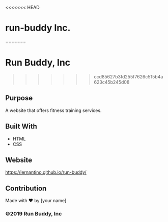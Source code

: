 <<<<<<< HEAD
# run-buddy Inc.
=======
# Run Buddy, Inc
>>>>>>> ccd85627b3fd255f7626c515b4a623c45b245d08

## Purpose
A website that offers fitness training services. 

## Built With
* HTML
* CSS

## Website
https://lernantino.github.io/run-buddy/

## Contribution
Made with ❤️ by [your name]

### ©️2019 Run Buddy, Inc 
